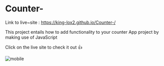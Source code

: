 # Counter- 

Link to live~site : https://king-lox2.github.io/Counter-/ 

This project entails how to add functionality to your counter App project by making use of JavaScript 

Click on the live site to check it out 👍 


![mobile](https://user-images.githubusercontent.com/59830659/179500681-6640889c-69af-41b7-b57b-9c8f3050e93f.png)

